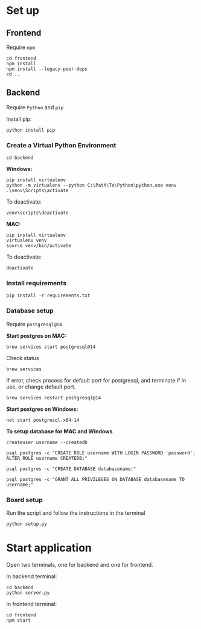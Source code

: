# Set up

## Frontend

Require `npm`

```
cd frontend
npm install
npm install --legacy-peer-deps
cd ..
```

## Backend

Require `Python` and `pip`

Install pip:

```
python install pip
```

### Create a Virtual Python Environment

```
cd backend
```

**Windows:**

```
pip install virtualenv
python -m virtualenv --python C:\Path\To\Python\python.exe venv
.\venv\Scripts\activate
```

To deactivate:

```
venv\scripts\deactivate
```

**MAC:**

```
pip install virtualenv
virtualenv venv
source venv/bin/activate
```

To deactivate:

```
deactivate
```

### Install requirements

```
pip install -r requirements.txt
```

### Database setup

Require `postgresql@14`

**Start postgres on MAC:**

```
brew services start postgresql@14
```

Check status

```
brew services
```

If error, check process for default port for postgresql, and terminate if in use, or change default port.

```
brew services restart postgresql@14
```

**Start postgres on Windows:**

```
net start postgresql-x64-14
```

**To setup database for MAC and Windows**

```
createuser username --createdb

psql postgres -c "CREATE ROLE username WITH LOGIN PASSWORD 'password'; ALTER ROLE username CREATEDB;"

psql postgres -c "CREATE DATABASE databasename;"

psql postgres -c "GRANT ALL PRIVILEGES ON DATABASE databasename TO username;"
```

### Board setup

Run the script and follow the instructions in the terminal

```
python setup.py
```

# Start application

Open two terminals, one for backend and one for frontend.

In backend terminal:

```
cd backend
python server.py
```

In frontend terminal:

```
cd frontend
npm start
```
